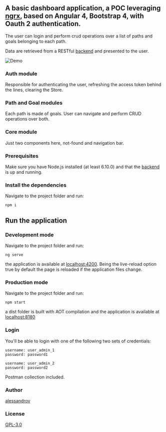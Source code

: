 ## A basic dashboard application, a POC leveraging [ngrx](https://github.com/ngrx/platform), based on Angular 4, Bootstrap 4, with Oauth 2 authentication.

The user can login and perform crud operations over a list of paths and goals belonging to each path.

Data are retrieved from a RESTful [backend](https://github.com/alessandrov/ngrx-poc-nodejs-backend) and presented to the user.                  

![Demo](https://user-images.githubusercontent.com/10244603/50723249-5adfa800-10db-11e9-8c0d-f575e1e50d0f.gif)


### Auth module

Responsible for authenticating the user, refreshing the access token behind the lines, clearing the Store.

### Path and Goal modules

Each path is made of goals. User can navigate and perform CRUD operations over both.

### Core module

Just two components here, not-found and navigation bar.
	

### Prerequisites
Make sure you have Node.js installed (at least 6.10.0) and that the [backend](https://github.com/alessandrov/ngrx-poc-nodejs-backend) 
is up and running.


### Install the dependencies

Navigate to the project folder and run:
```
npm i
```

## Run the application

### Development mode

Navigate to the project folder and run:
```
ng serve
```

the application is available at [localhost:4200](http://localhost:4200).
Being the live-reload option true by default the page is reloaded if the application files change.
 
### Production mode

Navigate to the project folder and run:
```
npm start
```

a dist folder is built with AOT compilation and the application is available at [localhost:8180](http://localhost:8180) 


### Login 

You'll be able to login with one of the following two sets of credentials:

```
username: user_admin_1
password: password1

username: user_admin_2
password: password2
```

Postman collection included.

### Author

[alessandrov](https://github.com/alessandrov)


### License

[GPL-3.0](https://github.com/alessandrov/ngrx-poc/master/LICENSE)
